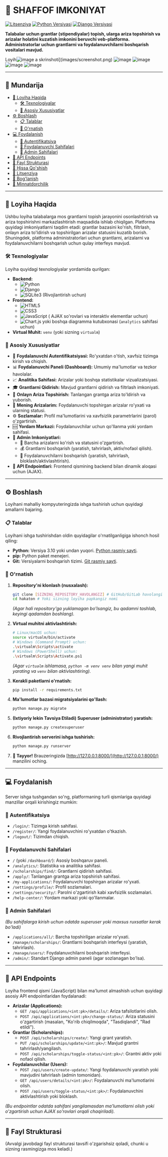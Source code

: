 # 🚀 SHAFFOF IMKONIYAT 

[![Litsenziya](https://img.shields.io/badge/Litsenziya-MIT-blue.svg)](https://opensource.org/licenses/MIT) 
[![Python Versiyasi](https://img.shields.io/badge/Python-3.10+-blue.svg)](https://www.python.org/)
[![Django Versiyasi](https://img.shields.io/badge/Django-5.2-092E20?style=flat-square&logo=django&logoColor=white)](https://www.djangoproject.com/) 

**Talabalar uchun grantlar (stipendiyalar) topish, ularga ariza topshirish va arizalar holatini kuzatish imkonini beruvchi veb-platforma. Administratorlar uchun grantlarni va foydalanuvchilarni boshqarish vositalari mavjud.**

Loyih![image](https://github.com/user-attachments/assets/8bc7d4ac-be71-40bd-bf9e-d8462abe37f3)
a skrinshoti](images/screenshot.png) 
       ![image](https://github.com/user-attachments/assets/18cc5f6b-b1ca-4a60-a5d4-683e2ca9fe4f)
       ![image](https://github.com/user-attachments/assets/7822a632-266b-4f89-83f4-e5cda5591fea)
       ![image](https://github.com/user-attachments/assets/de47103a-b6fb-4896-8944-fff4320ac810)
       ![image](https://github.com/user-attachments/assets/58ea4fa6-080a-4be7-8af5-6d25ea6ce396)





---

## 📖 Mundarija

*   [🌟 Loyiha Haqida](#-loyiha-haqida)
    *   [🛠️ Texnologiyalar](#️-texnologiyalar)
    *   [🎯 Asosiy Xususiyatlar](#-asosiy-xususiyatlar)
*   [⚙️ Boshlash](#️-boshlash)
    *   [📋 Talablar](#-talablar)
    *   [🚀 O'rnatish](#-o'rnatish)
*   [💻 Foydalanish](#-foydalanish)
    *   [🔑 Autentifikatsiya](#-autentifikatsiya)
    *   [👤 Foydalanuvchi Sahifalari](#-foydalanuvchi-sahifalari)
    *   [👑 Admin Sahifalari](#-admin-sahifalari)
*   [🔌 API Endpoints](#-api-endpoints)
*   [📁 Fayl Strukturasi](#-fayl-strukturasi)
*   [🤝 Hissa Qo'shish](#-hissa-qoshish)
*   [📄 Litsenziya](#-litsenziya)
*   [📧 Bog'lanish](#-boglanish)
*   [🙏 Minnatdorchilik](#-minnatdorchilik-ixtiyoriy)

---

## 🌟 Loyiha Haqida

Ushbu loyiha talabalarga mos grantlarni topish jarayonini osonlashtirish va ariza topshirishni markazlashtirish maqsadida ishlab chiqilgan. Platforma quyidagi imkoniyatlarni taqdim etadi: grantlar bazasini ko'rish, filtrlash, onlayn ariza to'ldirish va topshirilgan arizalar statusini kuzatib borish. Shuningdek, platforma administratorlari uchun grantlarni, arizalarni va foydalanuvchilarni boshqarish uchun qulay interfeys mavjud.

### 🛠️ Texnologiyalar

Loyiha quyidagi texnologiyalar yordamida qurilgan:

*   **Backend:**
    *   ![Python](https://img.shields.io/badge/Python-3.10+-3776AB?style=flat-square&logo=python&logoColor=white)
    *   ![Django](https://img.shields.io/badge/Django-5.2-092E20?style=flat-square&logo=django&logoColor=white) <!-- Django versiyasini aniqlashtiring -->
    *   ![SQLite3](https://img.shields.io/badge/SQLite-3-003B57?style=flat-square&logo=sqlite&logoColor=white) (Rivojlantirish uchun)
*   **Frontend:**
    *   ![HTML5](https://img.shields.io/badge/HTML5-E34F26?style=flat-square&logo=html5&logoColor=white)
    *   ![CSS3](https://img.shields.io/badge/CSS3-1572B6?style=flat-square&logo=css3&logoColor=white)
    *   ![JavaScript](https://img.shields.io/badge/JavaScript-F7DF1E?style=flat-square&logo=javascript&logoColor=black) ( AJAX so'rovlari va interaktiv elementlar uchun)
    *   ![Chart.js](https://www.chartjs.org/) yoki boshqa diagramma kutubxonasi (`analytics` sahifasi uchun)
*   **Virtual Muhit:** `venv` (yoki sizning `virtualm`)

### 🎯 Asosiy Xususiyatlar

*   🔐 **Foydalanuvchi Autentifikatsiyasi:** Ro'yxatdan o'tish, xavfsiz tizimga kirish va chiqish.
*   📊 **Foydalanuvchi Paneli (Dashboard):** Umumiy ma'lumotlar va tezkor havolalar.
*   📈 **Analitika Sahifasi:** Arizalar yoki boshqa statistikalar vizualizatsiyasi.
*   🎓 **Grantlarni Qidirish:** Mavjud grantlarni qidirish va filtrlash imkoniyati.
*   📝 **Onlayn Ariza Topshirish:** Tanlangan grantga ariza to'ldirish va yuborish.
*   📄 **Mening Arizalarim:** Foydalanuvchi topshirgan arizalar ro'yxati va ularning statusi.
*   ⚙️ **Sozlamalar:** Profil ma'lumotlarini va xavfsizlik parametrlarini (parol) o'zgartirish.
*   🆘 **Yordam Markazi:** Foydalanuvchilar uchun qo'llanma yoki yordam sahifasi.
*   👑 **Admin Imkoniyatlari:**
    *   📑 Barcha arizalarni ko'rish va statusini o'zgartirish.
    *   💰 Grantlarni boshqarish (yaratish, tahrirlash, aktiv/nofaol qilish).
    *   👥 Foydalanuvchilarni boshqarish (yaratish, tahrirlash, bloklash/aktivlashtirish).
*   🔌 **API Endpointlari:** Frontend qismining backend bilan dinamik aloqasi uchun (AJAX).

---

## ⚙️ Boshlash

Loyihani mahalliy kompyuteringizda ishga tushirish uchun quyidagi amallarni bajaring.

### 📋 Talablar

Loyihani ishga tushirishdan oldin quyidagilar o'rnatilganligiga ishonch hosil qiling:

*   **Python:** Versiya 3.10 yoki undan yuqori. [Python rasmiy sayti](https://www.python.org/downloads/).
*   **pip:** Python paket menejeri.
*   **Git:** Versiyalarni boshqarish tizimi. [Git rasmiy sayti](https://git-scm.com/downloads/).

### 🚀 O'rnatish

1.  **Repository'ni klonlash (nusxalash):**
    ```bash
    git clone [SIZNING_REPOSITORY_HAVOLANGIZ] # GitHub/GitLab havolangizni shu yerga qo'ying
    cd hakaton # Yoki sizning loyiha papkangiz nomi
    ```
    *(Agar hali repository'ga yuklamagan bo'lsangiz, bu qadamni tashlab, keyingi qadamdan boshlang).*

2.  **Virtual muhitni aktivlashtirish:**
    ```bash
    # Linux/macOS uchun:
    source virtualm/bin/activate
    # Windows (Command Prompt) uchun:
    .\virtualm\Scripts\activate
    # Windows (PowerShell) uchun:
    .\virtualm\Scripts\Activate.ps1
    ```
    *(Agar `virtualm` ishlamasa, `python -m venv venv` bilan yangi muhit yarating va `venv` bilan aktivlashtiring).*


3.  **Kerakli paketlarni o'rnatish:**
    ```bash
    pip install -r requirements.txt
    ```

4.  **Ma'lumotlar bazasi migratsiyalarini qo'llash:**
    ```bash
    python manage.py migrate
    ```

5.  **(Ixtiyoriy lekin Tavsiya Etiladi) Superuser (administrator) yaratish:**
    ```bash
    python manage.py createsuperuser
    ```

6.  **Rivojlantirish serverini ishga tushirish:**
    ```bash
    python manage.py runserver
    ```

7.  **🎉 Tayyor!** Brauzeringizda [http://127.0.0.1:8000/](http://127.0.0.1:8000/) manzilini oching.

---

## 💻 Foydalanish

Server ishga tushgandan so'ng, platformaning turli qismlariga quyidagi manzillar orqali kirishingiz mumkin:

### 🔑 Autentifikatsiya

*   `/login/`: Tizimga kirish sahifasi.
*   `/register/`: Yangi foydalanuvchini ro'yxatdan o'tkazish.
*   `/logout/`: Tizimdan chiqish.

### 👤 Foydalanuvchi Sahifalari

*   `/` (yoki `/dashboard/`): Asosiy boshqaruv paneli.
*   `/analytics/`: Statistika va analitika sahifasi.
*   `/scholarships/find/`: Grantlarni qidirish sahifasi.
*   `/apply/`: Tanlangan grantga ariza topshirish sahifasi.
*   `/my-applications/`: Foydalanuvchi topshirgan arizalar ro'yxati.
*   `/settings/profile/`: Profil sozlamalari.
*   `/settings/security/`: Parolni o'zgartirish kabi xavfsizlik sozlamalari.
*   `/help-center/`: Yordam markazi yoki qo'llanmalar.

### 👑 Admin Sahifalari

*(Bu sahifalarga kirish uchun odatda superuser yoki maxsus ruxsatlar kerak bo'ladi)*

*   `/applications/all/`: Barcha topshirilgan arizalar ro'yxati.
*   `/manage/scholarships/`: Grantlarni boshqarish interfeysi (yaratish, tahrirlash).
*   `/manage/users/`: Foydalanuvchilarni boshqarish interfeysi.
*   `/admin/`: Standart Django admin paneli (agar sozlanagan bo'lsa).

---

## 🔌 API Endpoints

Loyiha frontend qismi (JavaScript) bilan ma'lumot almashish uchun quyidagi asosiy API endpointlaridan foydalanadi:

*   **Arizalar (Applications):**
    *   `GET /api/applications/<int:pk>/details/`: Ariza tafsilotlarini olish.
    *   `POST /api/applications/<int:pk>/change-status/`: Ariza statusini o'zgartirish (masalan, "Ko'rib chiqilmoqda", "Tasdiqlandi", "Rad etildi").
*   **Grantlar (Scholarships):**
    *   `POST /api/scholarships/create/`: Yangi grant yaratish.
    *   `PUT /api/scholarships/update/<int:pk>/`: Mavjud grantni tahrirlash/yangilash.
    *   `POST /api/scholarships/toggle-status/<int:pk>/`: Grantni aktiv yoki nofaol qilish.
*   **Foydalanuvchilar (Users):**
    *   `POST /api/users/create-update/`: Yangi foydalanuvchi yaratish yoki mavjudini tahrirlash (admin tomonidan).
    *   `GET /api/users/details/<int:pk>/`: Foydalanuvchi ma'lumotlarini olish.
    *   `POST /api/users/toggle-status/<int:pk>/`: Foydalanuvchini aktivlashtirish yoki bloklash.

*(Bu endpointlar odatda sahifani yangilamasdan ma'lumotlarni olish yoki o'zgartirish uchun AJAX so'rovlari orqali chaqiriladi).*

---

## 📁 Fayl Strukturasi

(Avvalgi javobdagi fayl strukturasi tavsifi o'zgarishsiz qoladi, chunki u sizning rasmingizga mos keladi.)
